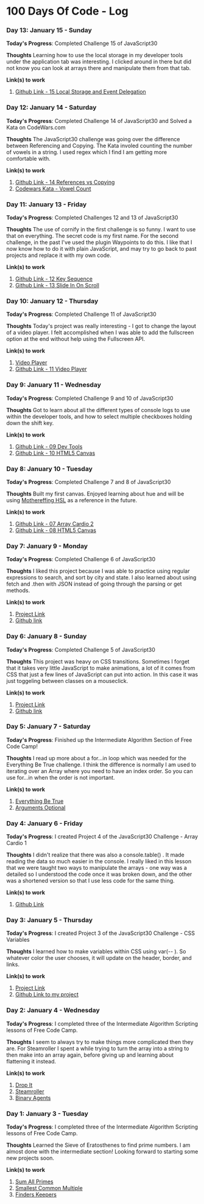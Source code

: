 # 100 Days Of Code - Log


### Day 13: January 15 - Sunday

**Today's Progress**: Completed Challenge 15 of JavaScript30

**Thoughts** 
Learning how to use the local storage in my developer tools under the application tab was interesting. I clicked around in there but did not know you can look at arrays there and manipulate them from that tab.  

**Link(s) to work**
1. [Github Link - 15 Local Storage and Event Delegation](https://github.com/jessmc/JavaScript30/tree/master/15LocalStorage/)

### Day 12: January 14 - Saturday

**Today's Progress**: Completed Challenge 14 of JavaScript30 and Solved a Kata on CodeWars.com

**Thoughts** 
The JavaScript30 challenge was going over the difference between Referencing and Copying. The Kata involed counting the number of vowels in a string. I used regex which I find I am getting more comfortable with. 

**Link(s) to work**
1. [Github Link - 14 References vs Copying](https://github.com/jessmc/JavaScript30/tree/master/14References/)
2. [Codewars Kata - Vowel Count](https://www.codewars.com/kata/54ff3102c1bad923760001f3/solutions/javascript)

### Day 11: January 13 - Friday

**Today's Progress**: Completed Challenges 12 and 13 of JavaScript30

**Thoughts** 
The use of cornify in the first challenge is so funny. I want to use that on everything. The secret code is my first name. For the second challenge, in the past I've used the plugin Waypoints to do this. I like that I now know how to do it with plain JavaScript, and may try to go back to past projects and replace it with my own code.

**Link(s) to work**
1. [Github Link - 12 Key Sequence](https://github.com/jessmc/JavaScript30/tree/master/12KeySequence/)
2. [Github Link - 13 Slide In On Scroll](https://github.com/jessmc/JavaScript30/tree/master/13SlideInOnScroll)

### Day 10: January 12 - Thursday

**Today's Progress**: Completed Challenge 11 of JavaScript30

**Thoughts** 
Today's project was really interesting - I got to change the layout of a video player. I felt accomplished when I was able to add the fullscreen option at the end without help using the Fullscreen API. 

**Link(s) to work**
1. [Video Player](http://jessicaciarel.li/JavaScript30/11VideoPlayer/)
2. [Github Link - 11 Video Player](https://github.com/jessmc/JavaScript30/tree/master/11VideoPlayer)

### Day 9: January 11 - Wednesday

**Today's Progress**: Completed Challenge 9 and 10 of JavaScript30

**Thoughts** 
Got to learn about all the different types of console logs to use within the developer tools, and how to select multiple checkboxes holding down the shift key.

**Link(s) to work**
1. [Github Link - 09 Dev Tools](https://github.com/jessmc/JavaScript30/tree/master/09DevTools)
2. [Github Link - 10 HTML5 Canvas](https://github.com/jessmc/JavaScript30/tree/master/10Checkboxes)

### Day 8: January 10 - Tuesday

**Today's Progress**: Completed Challenge 7 and 8 of JavaScript30

**Thoughts** 
Built my first canvas. Enjoyed learning about hue and will be using [Mothereffing HSL](http://mothereffinghsl.com/) as a reference in the future.

**Link(s) to work**
1. [Github Link - 07 Array Cardio 2](http://jessicaciarel.li/JavaScript30/07ArrayCardio2/)
2. [Github Link - 08 HTML5 Canvas](https://github.com/jessmc/JavaScript30/tree/master/08HTML5Canvas)

### Day 7: January 9 - Monday

**Today's Progress**: Completed Challenge 6 of JavaScript30

**Thoughts** 
I liked this project because I was able to practice using regular expressions to search, and sort by city and state. I also learned about using fetch and .then with JSON instead of going through the parsing or get methods. 

**Link(s) to work**
1. [Project Link](http://jessicaciarel.li/JavaScript30/06TypeAhead/)
2. [Github link](https://github.com/jessmc/JavaScript30/tree/master/06TypeAhead)

### Day 6: January 8 - Sunday

**Today's Progress**: Completed Challenge 5 of JavaScript30

**Thoughts** 
This project was heavy on CSS transitions. Sometimes I forget that it takes very little JavaScript to make animations, a lot of it comes from CSS that just a few lines of JavaScript can put into action. In this case it was just toggeling between classes on a mouseclick. 

**Link(s) to work**
1. [Project Link](http://jessicaciarel.li/JavaScript30/05FlexPanels/)
2. [Github link](https://github.com/jessmc/JavaScript30/tree/master/05FlexPanels)

### Day 5: January 7 - Saturday

**Today's Progress**: Finished up the Intermediate Algorithm Section of Free Code Camp!

**Thoughts** 
I read up more about a for...in loop which was needed for the Everything Be True challenge. I think the difference is normally I am used to iterating over an Array where you need to have an index order. So you can use for...in when the order is not important. 

**Link(s) to work**
1. [Everything Be True](https://www.freecodecamp.com/challenges/everything-be-true)
2. [Arguments Optional](https://www.freecodecamp.com/challenges/arguments-optional)


### Day 4: January 6 - Friday

**Today's Progress**: I created Project 4 of the JavaScript30 Challenge - Array Cardio 1

**Thoughts** 
I didn't realize that there was also a console.table() . It made reading the data so much easier in the console. I really liked in this lesson that we were taught two ways to manipulate the arrays - one way was a detailed so I understood the code once it was broken down, and the other was a shortened version so that I use less code for the same thing.   

**Link(s) to work**
1. [Github Link](https://github.com/jessmc/JavaScript30/tree/master/04ArrayCardio)

### Day 3: January 5 - Thursday

**Today's Progress**: I created Project 3 of the JavaScript30 Challenge - CSS Variables

**Thoughts** 
I learned how to make variables within CSS using var(-- ). So whatever color the user chooses, it will update on the header, border, and links.  

**Link(s) to work**
1. [Project Link](http://jessicaciarel.li/JavaScript30/03UpdatingVariables/)
2. [Github Link to my project](https://github.com/jessmc/JavaScript30/tree/master/03UpdatingVariables)


### Day 2: January 4 - Wednesday

**Today's Progress**: I completed three of the Intermediate Algorithm Scripting lessons of Free Code Camp.

**Thoughts** 
I seem to always try to make things more complicated then they are. For Steamroller I spent a while trying to turn the array into a string to then make into an array again, before giving up and learning about flattening it instead. 

**Link(s) to work**
1. [Drop It](https://www.freecodecamp.com/challenges/drop-it)
2. [Steamroller](https://www.freecodecamp.com/challenges/steamroller)
3. [Binary Agents](https://www.freecodecamp.com/challenges/binary-agents)


### Day 1: January 3 - Tuesday

**Today's Progress**: I completed three of the Intermediate Algorithm Scripting lessons of Free Code Camp.

**Thoughts** 
Learned the Sieve of Eratosthenes to find prime numbers. I am almost done with the intermediate section! Looking forward to starting some new projects soon.

**Link(s) to work**
1. [Sum All Primes](https://www.freecodecamp.com/challenges/sum-all-primes)
2. [Smallest Common Multiple](https://www.freecodecamp.com/challenges/smallest-common-multiple)
3. [Finders Keepers](https://www.freecodecamp.com/challenges/finders-keepers)
